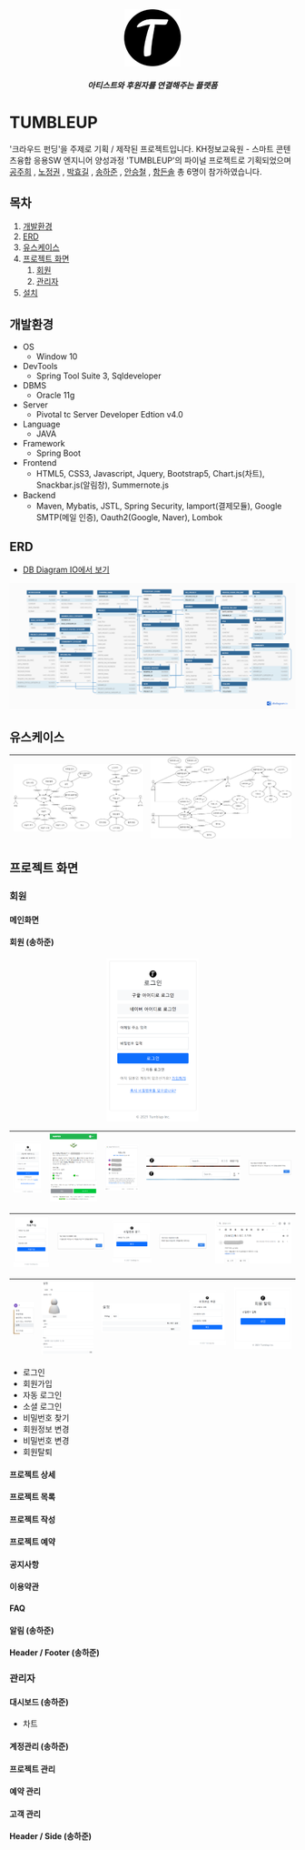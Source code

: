 
<div align="center">

<img src="/docs/img/android-chrome-192x192.png" alt="logo" width="100" />

##### 아티스트와 후원자를 연결해주는 플랫폼

</div>

# TUMBLEUP 
'크라우드 펀딩'을 주제로 기획 / 제작된 프로젝트입니다. KH정보교육원 - 스마트 콘텐츠융합 응용SW 엔지니어 양성과정 'TUMBLEUP'의 파이널 프로젝트로 기획되었으며
[공주희](https://github.com/jamjam306)
, [노정권](https://github.com/kwon6837)
, [박효길](https://github.com/hg19910)
, [송하준](https://github.com/ganaab0000)
, [안승철](https://github.com/graeen3)
, [함든솔](https://github.com/non093) 총 6명이 참가하였습니다.

## 목차
1. [개발환경](#개발환경)
2. [ERD](#ERD)
3. [유스케이스](#유스케이스)
4. [프로젝트 화면](#프로젝트-화면)
    1. [회원](#회원)
    2. [관리자](#관리자)
6. [설치](docs/installation.md)

## 개발환경
* OS
    * Window 10
* DevTools
    * Spring Tool Suite 3, Sqldeveloper
* DBMS
    * Oracle 11g
* Server
    * Pivotal tc Server Developer Edtion v4.0
* Language
    * JAVA
* Framework
    * Spring Boot
* Frontend 
    * HTML5, CSS3, Javascript, Jquery, Bootstrap5, Chart.js(차트), Snackbar.js(알림창), Summernote.js
* Backend
    * Maven, Mybatis, JSTL, Spring Security, Iamport(결제모듈), Google SMTP(메일 인증), Oauth2(Google, Naver), Lombok
## ERD
* [DB Diagram IO에서 보기](https://dbdiagram.io/d/605840deecb54e10c33c9058)

![tumbleup_erd](/docs/img/tumbleup_erd.png)
## 유스케이스

 ![tumbleup_erd](/docs/img/usecase_2.jpg) | ![tumbleup_erd](/docs/img/usecase_1.jpg)
:-------------------------:|:-------------------------:



## 프로젝트 화면
### 회원
#### 메인화면
#### 회원 (송하준)


<div align="center">

<img src="/docs/img/hajun/image4.png" width="32%">

</div>



 <img src="/docs/img/hajun/image4.png" width="100%"> | <img src="/docs/img/hajun/image2.png" width="100%"> | <img src="/docs/img/hajun/image6.png" width="100%"> | <img src="/docs/img/hajun/image10.png" width="100%"><img src="/docs/img/hajun/image11.png" width="100%">  | <img src="/docs/img/hajun/image12.png" width="100%">  
:-:|:-:|:-:|:-:|:-:
 
 
 <img src="/docs/img/hajun/image5.png" width="100%"> | <img src="/docs/img/hajun/image12.png" width="100%"> | <img src="/docs/img/hajun/image7.png" width="100%">  | <img src="/docs/img/hajun/image13.png" width="100%">  | <img src="/docs/img/hajun/image3.png" width="100%"> 
:-:|:-:|:-:|:-:|:-:

<img src="/docs/img/hajun/image8.png" width="100%"> | <img src="/docs/img/hajun/image15.png" width="100%"> | <img src="/docs/img/hajun/image16.png" width="100%">  | <img src="/docs/img/hajun/image17.png" width="100%">  | <img src="/docs/img/hajun/image18.png" width="100%"> 
:-:|:-:|:-:|:-:|:-:

 

* 로그인
* 회원가입
* 자동 로그인
* 소셜 로그인
* 비밀번호 찾기
* 회원정보 변경
* 비밀번호 변경
* 회원탈퇴
#### 프로젝트 상세
#### 프로젝트 목록
#### 프로젝트 작성
#### 프로젝트 예약
#### 공지사항
#### 이용약관
#### FAQ
#### 알림 (송하준)
#### Header / Footer (송하준)

### 관리자
#### 대시보드 (송하준)
* 차트
#### 계정관리 (송하준)
#### 프로젝트 관리
#### 예약 관리
#### 고객 관리
#### Header / Side (송하준)

